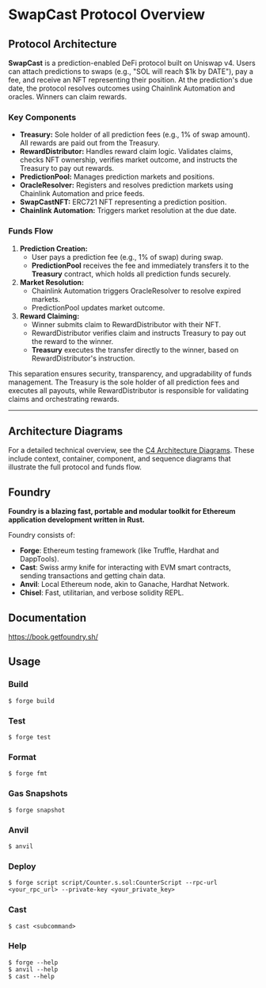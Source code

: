 # SwapCast Protocol Overview

## Protocol Architecture

**SwapCast** is a prediction-enabled DeFi protocol built on Uniswap v4. Users can attach predictions to swaps (e.g., "SOL will reach $1k by DATE"), pay a fee, and receive an NFT representing their position. At the prediction's due date, the protocol resolves outcomes using Chainlink Automation and oracles. Winners can claim rewards.

### Key Components
- **Treasury:** Sole holder of all prediction fees (e.g., 1% of swap amount). All rewards are paid out from the Treasury.
- **RewardDistributor:** Handles reward claim logic. Validates claims, checks NFT ownership, verifies market outcome, and instructs the Treasury to pay out rewards.
- **PredictionPool:** Manages prediction markets and positions.
- **OracleResolver:** Registers and resolves prediction markets using Chainlink Automation and price feeds.
- **SwapCastNFT:** ERC721 NFT representing a prediction position.
- **Chainlink Automation:** Triggers market resolution at the due date.

### Funds Flow
1. **Prediction Creation:**
    - User pays a prediction fee (e.g., 1% of swap) during swap.
    - **PredictionPool** receives the fee and immediately transfers it to the **Treasury** contract, which holds all prediction funds securely.
2. **Market Resolution:**
    - Chainlink Automation triggers OracleResolver to resolve expired markets.
    - PredictionPool updates market outcome.
3. **Reward Claiming:**
    - Winner submits claim to RewardDistributor with their NFT.
    - RewardDistributor verifies claim and instructs Treasury to pay out the reward to the winner.
    - **Treasury** executes the transfer directly to the winner, based on RewardDistributor's instruction.

This separation ensures security, transparency, and upgradability of funds management. The Treasury is the sole holder of all prediction fees and executes all payouts, while RewardDistributor is responsible for validating claims and orchestrating rewards.

---

## Architecture Diagrams

For a detailed technical overview, see the [C4 Architecture Diagrams](docs/c4_architecture/). These include context, container, component, and sequence diagrams that illustrate the full protocol and funds flow.

## Foundry

**Foundry is a blazing fast, portable and modular toolkit for Ethereum application development written in Rust.**

Foundry consists of:

-   **Forge**: Ethereum testing framework (like Truffle, Hardhat and DappTools).
-   **Cast**: Swiss army knife for interacting with EVM smart contracts, sending transactions and getting chain data.
-   **Anvil**: Local Ethereum node, akin to Ganache, Hardhat Network.
-   **Chisel**: Fast, utilitarian, and verbose solidity REPL.

## Documentation

https://book.getfoundry.sh/

## Usage

### Build

```shell
$ forge build
```

### Test

```shell
$ forge test
```

### Format

```shell
$ forge fmt
```

### Gas Snapshots

```shell
$ forge snapshot
```

### Anvil

```shell
$ anvil
```

### Deploy

```shell
$ forge script script/Counter.s.sol:CounterScript --rpc-url <your_rpc_url> --private-key <your_private_key>
```

### Cast

```shell
$ cast <subcommand>
```

### Help

```shell
$ forge --help
$ anvil --help
$ cast --help
```
